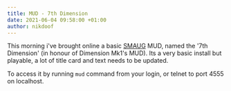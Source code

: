 ```yaml
---
title: MUD - 7th Dimension
date: 2021-06-04 09:58:00 +01:00
author: nikdoof
---
```

This morning i've brought online a basic [SMAUG](https://www.smaug.org) MUD, named the '7th Dimension' (in honour of Dimension Mk1's MUD). Its a very basic install but playable, a lot of title card and text needs to be updated. 

To access it by running `mud` command from your login, or telnet to port 4555 on localhost.